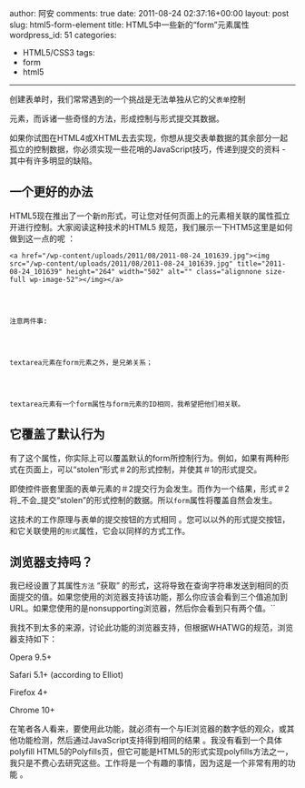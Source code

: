 author: 阿安
comments: true
date: 2011-08-24 02:37:16+00:00
layout: post
slug: html5-form-element
title: HTML5中一些新的“form”元素属性
wordpress_id: 51
categories:
- HTML5/CSS3
tags:
- form
- html5
---

创建表单时，我们常常遇到的一个挑战是无法单独从它的父`表单`控制<FORM>元素，而诉诸一些奇怪的方法，形成控制与形式提交其数据。

如果你试图在HTML4或XHTML去去实现，你想从提交表单数据的其余部分一起孤立的控制数据，你必须实现一些花哨的JavaScript技巧，传递到提交的资料 - 其中有许多明显的缺陷。<!-- more -->


## 一个更好的办法


HTML5现在推出了一个新`的`形式，可让您对任何<FORM>页面上的元素相关联的属性孤立开进行控制。大家阅读这种技术的HTML5 规范，我们展示一下HTM5这里是如何做到这一点的呢 ：


    
    <a href="/wp-content/uploads/2011/08/2011-08-24_101639.jpg"><img src="/wp-content/uploads/2011/08/2011-08-24_101639.jpg" title="2011-08-24_101639" height="264" width="502" alt="" class="alignnone size-full wp-image-52"></img></a>



    
    注意两件事:



    
    textarea元素在form元素之外，是兄弟关系；



    
    textarea元素有一个form属性与form元素的ID相同，我希望把他们相关联。







## 它覆盖了默认行为


有了这个属性，你实际上可以覆盖默认的form所控制行为。例如，如果有两种形式在页面上，可以“stolen”形式＃2的形式控制，并使其＃1的形式提交。

即使控件嵌套里面的表单元素的＃2提交行为会发生。而作为一个结果，形式＃2将_不会_提交“stolen”的形式控制的数据。所以`form`属性将覆盖自然会发生。

这技术的工作原理与表单的提交按钮的方式相同 。您可以以外的形式提交按钮，和它关联使用的`形式`属性，它会以同样的方式工作。




## 浏览器支持吗？


我已经设置了其属性`方法` “获取” 的形式，这将导致在查询字符串发送到相同的页面提交的值。如果您使用的浏览器支持该功能，那么你应该会看到三个值追加到URL。如果您使用的是nonsupporting浏览器，然后你会看到只有两个值。``

我找不到太多的来源，讨论此功能的浏览器支持，但根据WHATWG的规范，浏览器支持如下：

Opera 9.5+

Safari 5.1+ (according to Elliot)

Firefox 4+

Chrome 10+

在笔者各人看来，要使用此功能，就必须有一个与IE浏览器的数字低的观众，或其他功能检测，然后通过JavaScript支持得到相同的结果 。我没有看到一个具体polyfill HTML5的Polyfills页，但它可能是HTML5的形式实现polyfills方法之一，我只是不费心去研究这些。工作将是一个有趣的事情，因为这是一个非常有用的功能 。


